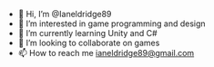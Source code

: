 - 👋 Hi, I’m @Ianeldridge89
- 👀 I’m interested in game programming and design
- 🌱 I’m currently learning Unity and C#
- 💞️ I’m looking to collaborate on games
- 📫 How to reach me ianeldridge89@gmail.com

<!---
Ianeldridge89/Ianeldridge89 is a ✨ special ✨ repository because its `README.md` (this file) appears on your GitHub profile.
You can click the Preview link to take a look at your changes.
--->
